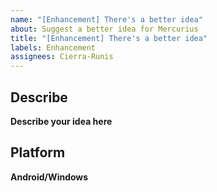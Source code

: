 ```yaml
---
name: "[Enhancement] There's a better idea"
about: Suggest a better idea for Mercurius
title: "[Enhancement] There's a better idea"
labels: Enhancement
assignees: Cierra-Runis
---
```


## Describe

**Describe your idea here**

## Platform

**Android/Windows**
